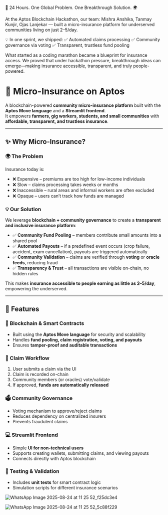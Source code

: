 🚀 24 Hours. One Global Problem. One Breakthrough Solution. 🌍

At the Aptos Blockchain Hackathon, our team: Mishra Anshika, Tanmay Kunjir, Ojas Lanjekar — built a micro-insurance platform for underserved communities living on just $2–$5/day.

💡 In one sprint, we shipped:
✅ Automated claims processing
✅ Community governance via voting
✅ Transparent, trustless fund pooling

What started as a coding marathon became a blueprint for insurance access. We proved that under hackathon pressure, breakthrough ideas can emerge—making insurance accessible, transparent, and truly people-powered.

# 🌱 Micro-Insurance on Aptos

A blockchain-powered **community micro-insurance platform** built with the **Aptos Move language** and a **Streamlit frontend**.  
It empowers **farmers, gig workers, students, and small communities** with **affordable, transparent, and trustless insurance**.

---

## ✨ Why Micro-Insurance?

### 🌍 The Problem
Insurance today is:
- ❌ Expensive – premiums are too high for low-income individuals  
- ❌ Slow – claims processing takes weeks or months  
- ❌ Inaccessible – rural areas and informal workers are often excluded  
- ❌ Opaque – users can’t track how funds are managed  

### 💡 Our Solution
We leverage **blockchain + community governance** to create a **transparent and inclusive insurance platform**:
- ✅ **Community Fund Pooling** – members contribute small amounts into a shared pool  
- ✅ **Automated Payouts** – if a predefined event occurs (crop failure, accident, exam cancellation), payouts are triggered automatically  
- ✅ **Community Validation** – claims are verified through **voting** or **oracle feeds**, reducing fraud  
- ✅ **Transparency & Trust** – all transactions are visible on-chain, no hidden rules  

This makes **insurance accessible to people earning as little as $2–$5/day**, empowering the underserved.

---

## 🚀 Features

### 🔗 Blockchain & Smart Contracts
- Built using the **Aptos Move language** for security and scalability  
- Handles **fund pooling, claim registration, voting, and payouts**  
- Ensures **tamper-proof and auditable transactions**  

### 🧾 Claim Workflow
1. User submits a claim via the UI  
2. Claim is recorded on-chain  
3. Community members (or oracles) vote/validate  
4. If approved, **funds are automatically released**  

### 🗳️ Community Governance
- Voting mechanism to approve/reject claims  
- Reduces dependency on centralized insurers  
- Prevents fraudulent claims  

### 💻 Streamlit Frontend
- Simple **UI for non-technical users**  
- Supports creating wallets, submitting claims, and viewing payouts  
- Connects directly with Aptos blockchain  

### 🧪 Testing & Validation
- Includes **unit tests** for smart contract logic  
- Simulation scripts for different insurance scenarios  

![WhatsApp Image 2025-08-24 at 11 25 52_f25dc3e4](https://github.com/user-attachments/assets/0c6618a9-b2dc-40c5-bb5f-e40bec877aa0)


![WhatsApp Image 2025-08-24 at 11 25 52_5c88f229](https://github.com/user-attachments/assets/6ec32b61-c635-4cc0-a779-af63afa4a058)

